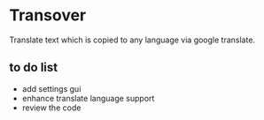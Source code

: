 # Transover
Translate text which is copied to any language via google translate.
<h2>to do list</h2>
<ul>
  <li>add settings gui </li>
  <li>enhance translate language support</li>
  <li>review the code</li>
</ul>
